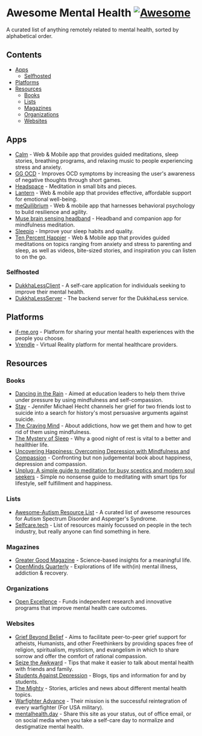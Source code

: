 # Awesome Mental Health [![Awesome](https://awesome.re/badge.svg)](https://awesome.re)

A curated list of anything remotely related to mental health, sorted by alphabetical order.

## Contents

- [Apps](#apps)
  - [Selfhosted](#selfhosted)
- [Platforms](#platforms)
- [Resources](#resources)
  - [Books](#books)
  - [Lists](#lists)
  - [Magazines](#magazines)
  - [Organizations](#organizations)
  - [Websites](#websites)

## Apps

- [Calm](https://www.calm.com/) - Web & Mobile app that provides guided meditations, sleep stories, breathing programs, and relaxing    music to people experiencing stress and anxiety.
- [GG OCD](https://ggapps.net/2018/04/11/ggoc-ocd-training-app/) - Improves OCD symptoms by increasing the user's awareness of negative thoughts through short games.
- [Headspace](https://www.headspace.com/) - Meditation in small bits and pieces.
- [Lantern](https://golantern.com) - Web & mobile app that provides effective, affordable support for emotional well-being.
- [meQuilibrium](https://mequilibrium.com) - Web & mobile app that harnesses behavioral psychology to build resilience and agility.
- [Muse brain sensing headband](http://www.choosemuse.com/) - Headband and companion app for mindfulness meditation.
- [Sleepio](https://www.sleepio.com/) - Improve your sleep habits and quality.
- [Ten Percent Happier](https://www.tenpercent.com/) - Web & Mobile app that provides guided meditations on topics ranging from anxiety and stress to parenting and sleep, as well as videos, bite-sized stories, and inspiration you can listen to on the go.


### Selfhosted

- [DukkhaLessClient](https://github.com/DukkhaLess/DukkhaLessClient) - A self-care application for individuals seeking to improve their mental health.
- [DukkhaLessServer](https://github.com/DukkhaLess/DukkhaLessServer) - The backend server for the DukkhaLess service.

## Platforms

- [if-me.org](https://www.if-me.org/) - Platform for sharing your mental health experiences with the people you choose.
- [Vrendle](https://vrendle.com) - Virtual Reality platform for mental healthcare providers.

## Resources

### Books

- [Dancing in the Rain](https://books.google.com/books?id=v4WcDAEACAAJ) - Aimed at education leaders to help them thrive under pressure by using mindfulness and self-compassion.
- [Stay](https://www.google.com/books/edition/Stay/7QCPAQAAQBAJ) - Jennifer Michael Hecht channels her grief for two friends lost to suicide into a search for history's most persuasive arguments against suicide.
- [The Craving Mind](https://books.google.com/books?id=f888DgAAQBAJ) - About addictions, how we get them and how to get rid of them using mindfulness.
- [The Mystery of Sleep](https://books.google.com/books/?id=bAQ0DgAAQBAJ) - Why a good night of rest is vital to a better and heallthier life.
- [Uncovering Happiness: Overcoming Depression with Mindfulness and Compassion](https://books.google.com/books?id=99OcDQAAQBAJ) - Confronting but non judgemental book about happiness, depression and compassion.
- [Unplug: A simple guide to meditation for busy sceptics and modern soul seekers](https://books.google.com/books?id=O1AODQAAQBAJ) - Simple no nonsense guide to meditating with smart tips for lifestyle, self fulfillment and happiness.

### Lists

- [Awesome-Autism Resource List](https://github.com/aspergirl-git/awesome-autism) -  A curated list of awesome resources for Autism Spectrum Disorder and Asperger's Syndrome.
- [Selfcare.tech](http://selfcare.tech/) - List of resources mainly focussed on people in the tech industry, but really anyone can find something in here.

### Magazines

- [Greater Good Magazine](https://greatergood.berkeley.edu/) - Science-based insights for a meaningful life.
- [OpenMinds Quarterly](https://www.openmindsquarterly.com/) - Explorations of life with(in) mental illness, addiction & recovery.

### Organizations

- [Open Excellence](https://openexcellence.org/) - Funds independent research and innovative programs that improve mental health care outcomes.

### Websites

- [Grief Beyond Belief](http://griefbeyondbelief.org) - Aims to facilitate peer-to-peer grief support for atheists, Humanists, and other Freethinkers by providing spaces free of religion, spiritualism, mysticism, and evangelism in which to share sorrow and offer the comfort of rational compassion.
- [Seize the Awkward](https://seizetheawkward.org/) - Tips that make it easier to talk about mental health with friends and family.
- [Students Against Depression](https://studentsagainstdepression.org/) - Blogs, tips and information for and by students.
- [The Mighty](https://themighty.com) - Stories, articles and news about different mental health topics.
- [Warfighter Advance](https://www.warfighteradvance.org/) - Their mission is the successful reintegration of every warfighter (For USA military).
- [mentalhealth.day](https://mentalhealth.day) - Share this site as your status, out of office email, or on social media when you take a self-care day to normalize and destigmatize mental health.
